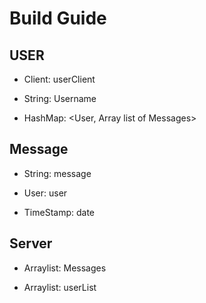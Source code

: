# Build Guide



## USER

- Client: userClient

- String: Username

- HashMap: <User, Array list of Messages>



## Message

- String: message

- User: user

- TimeStamp: date



## Server

- Arraylist<Messages>: Messages

- Arraylist<User>: userList

